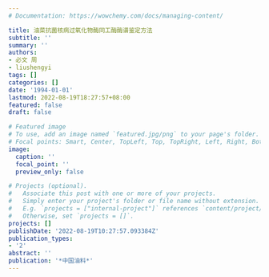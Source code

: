 ```yaml
---
# Documentation: https://wowchemy.com/docs/managing-content/

title: 油菜抗菌核病过氧化物酶同工酶酶谱鉴定方法
subtitle: ''
summary: ''
authors:
- 必文 周
- liushengyi
tags: []
categories: []
date: '1994-01-01'
lastmod: 2022-08-19T18:27:57+08:00
featured: false
draft: false

# Featured image
# To use, add an image named `featured.jpg/png` to your page's folder.
# Focal points: Smart, Center, TopLeft, Top, TopRight, Left, Right, BottomLeft, Bottom, BottomRight.
image:
  caption: ''
  focal_point: ''
  preview_only: false

# Projects (optional).
#   Associate this post with one or more of your projects.
#   Simply enter your project's folder or file name without extension.
#   E.g. `projects = ["internal-project"]` references `content/project/deep-learning/index.md`.
#   Otherwise, set `projects = []`.
projects: []
publishDate: '2022-08-19T10:27:57.093384Z'
publication_types:
- '2'
abstract: ''
publication: '*中国油料*'
---
```

